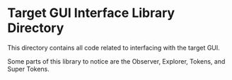 # Target GUI Interface Library Directory

This directory contains all code related to interfacing with the target GUI.

Some parts of this library to notice are the Observer, Explorer, Tokens, and Super Tokens.
